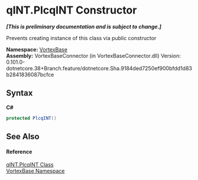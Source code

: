 # qINT.PlcqINT Constructor 
 _**\[This is preliminary documentation and is subject to change.\]**_

Prevents creating instance of this class via public constructor

**Namespace:**&nbsp;<a href="N_VortexBase.md">VortexBase</a><br />**Assembly:**&nbsp;VortexBaseConnector (in VortexBaseConnector.dll) Version: 0.101.0-dotnetcore.38+Branch.feature/dotnetcore.Sha.9184ded7250ef900bfdd1d83b2841836087bcfce

## Syntax

**C#**<br />
``` C#
protected PlcqINT()
```


## See Also


#### Reference
<a href="T_VortexBase_qINT_PlcqINT.md">qINT.PlcqINT Class</a><br /><a href="N_VortexBase.md">VortexBase Namespace</a><br />